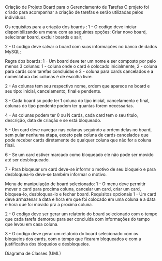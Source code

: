 Criação de Projeto Board para o Gerenciamento de Tarefas
O projeto foi criado para acompanhar a criação de tarefas e serão utilizadas pelos individuos

Os requisitos para a criação dos boards :
1 - O codigo deve iniciar disponibilizando um menu com as seguintes opções: Criar novo board, selecionar board, excluir boards e sair;

2 - O codigo deve salvar o board com suas informações no banco de dados MySQL;

Regra dos boards:
1 - Um board deve ter um nome e ser composto por pelo menos 3 colunas: 1 - coluna onde o card é colocado inicialmente, 2 - coluna para cards com tarefas concluidas e 3 - coluna para cards cancelados e a nomeclatura das colunas é de escolha livre.

2 - As colunas tem seu respectivo nome, ordem que aparece no board e seu tipo: inicial, cancelamento, final e pendente.

3 - Cada board so pode ter 1 coluna do tipo inicial, cancelamento e final, colunas do tipo pendente podem ter quantas forem necessarias.

4 - As colunas podem ter 0 ou N cards, cada card tem o seu titulo, descrição, data de criação e se está bloqueado.

5 - Um card deve navegar nas colunas seguindo a ordem delas no board, sem pular nenhuma etapa, exceto pela coluna de cards cancelados que pode receber cards diretamente de qualquer coluna que não for a coluna final.

6 - Se um card estiver marcado como bloqueado ele não pode ser movido até ser desbloqueado.

7 - Para bloqeuar um card deve-se informr o motivo de seu bloqueio e para desbloquea-lo deve-se também informar o motivo.

Menu de manipulação de board selecionado:
1 - O menu deve permitir mover o card para procima coluna, cancelar um card, criar um card, bloquea-lo, desbloquea-lo e fechar board.
Requisitos opcionais
1 - Um card deve armazenar a data e hora em que foi colocado em uma coluna e a data e hora que foi movido pra a proxima coluna.

2 - O codigo deve ser gerar um relatorio do board selecionado com o tempo que cada tarefa demorou para ser concluida com informações do tempo que levou em casa coluna.

3 - O codigo deve gerar um relatorio do board selecionado com os bloqueios dos cards, com o tempo que ficaram bloqueados e com a justificativa dos bloqueios e desbloqueios.

Diagrama de Classes (UML) 
